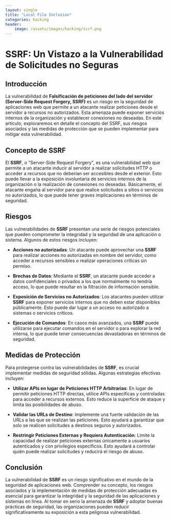 ```yaml
---
layout: single
title: "Local File Inclusion"
categories: hacking
header:
    image: /assets/images/hacking/ssrf.png
---
```


# SSRF: Un Vistazo a la Vulnerabilidad de Solicitudes no Seguras

## Introducción

La vulnerabilidad de **Falsificación de peticiones del lado del servidor (Server-Side Request Forgery, SSRF)** es un riesgo en la seguridad de aplicaciones web que permite a un atacante realizar peticiones desde el servidor a recursos no autorizados. Esta amenaza puede exponer servicios internos de la organización y establecer conexiones no deseadas. En este artículo, exploraremos en detalle el concepto del SSRF, sus riesgos asociados y las medidas de protección que se pueden implementar para mitigar esta vulnerabilidad.

## Concepto de SSRF

El **SSRF**, o "Server-Side Request Forgery", es una vulnerabilidad web que permite a un atacante inducir al servidor a realizar solicitudes HTTP o acceder a recursos que no deberían ser accesibles desde el exterior. Esto puede llevar a la exposición involuntaria de servicios internos de la organización o la realización de conexiones no deseadas. Básicamente, el atacante engaña al servidor para que realice solicitudes a sitios o servicios no autorizados, lo que puede tener graves implicaciones en términos de seguridad.

## Riesgos

Las vulnerabilidades de **SSRF** presentan una serie de riesgos potenciales que pueden comprometer la integridad y la seguridad de una aplicación o sistema. Algunos de estos riesgos incluyen:

- **Acciones no autorizadas**: Un atacante puede aprovechar una **SSRF** para realizar acciones no autorizadas en nombre del servidor, como acceder a recursos sensibles o realizar operaciones críticas sin permiso.

- **Brechas de Datos**: Mediante el **SSRF**, un atacante puede acceder a datos confidenciales o privados a los que normalmente no tendría acceso, lo que puede resultar en la filtración de información sensible.

- **Exposición de Servicios no Autorizados**: Los atacantes pueden utilizar **SSRF** para exponer servicios internos que no deben estar disponibles públicamente. Esto puede dar lugar a un acceso no autorizado a sistemas o servicios críticos.

- **Ejecución de Comandos**: En casos más avanzados, una **SSRF** puede utilizarse para ejecutar comandos en el servidor o para explorar la red interna, lo que puede tener consecuencias devastadoras en términos de seguridad.

## Medidas de Protección

Para protegerse contra las vulnerabilidades de **SSRF**, es crucial implementar medidas de seguridad sólidas. Algunas estrategias efectivas incluyen:

- **Utilizar APIs en lugar de Peticiones HTTP Arbitrarias**: En lugar de permitir peticiones HTTP directas, utilice APIs específicas y controladas para acceder a recursos externos. Esto reduce la superficie de ataque y limita las posibilidades de abuso.

- **Validar las URLs de Destino**: Implemente una fuerte validación de las URLs a las que se realizan las peticiones. Esto ayudará a garantizar que solo se realicen solicitudes a destinos seguros y autorizados.

- **Restringir Peticiones Externas y Requiera Autenticación**: Limite la capacidad de realizar peticiones externas únicamente a usuarios autenticados y con privilegios específicos. Esto ayudará a controlar quién puede realizar solicitudes y reducirá el riesgo de abuso.

## Conclusión

La vulnerabilidad de **SSRF** es un riesgo significativo en el mundo de la seguridad de aplicaciones web. Comprender su concepto, los riesgos asociados y la implementación de medidas de protección adecuadas es esencial para garantizar la integridad y la seguridad de las aplicaciones y sistemas en línea. Al tomar en serio la amenaza de **SSRF** y adoptar buenas prácticas de seguridad, las organizaciones pueden reducir significativamente su exposición a esta peligrosa vulnerabilidad.

